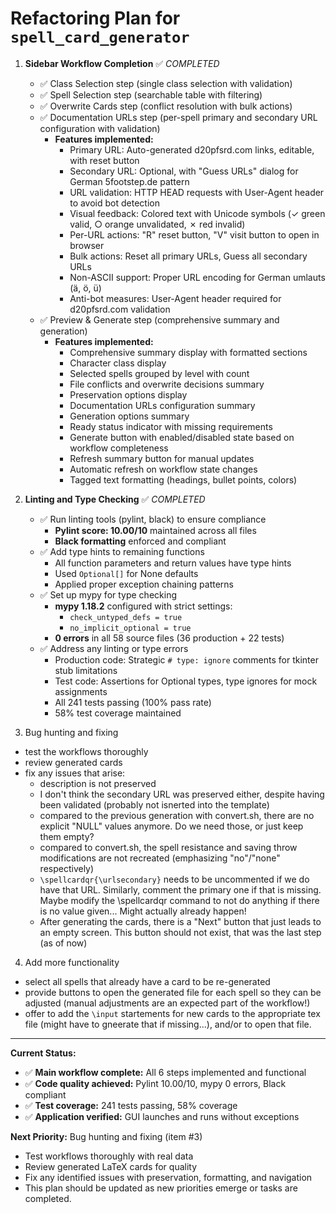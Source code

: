 # Refactoring Plan for `spell_card_generator`

1. **Sidebar Workflow Completion** ✅ *COMPLETED*
   - ✅ Class Selection step (single class selection with validation)
   - ✅ Spell Selection step (searchable table with filtering)
   - ✅ Overwrite Cards step (conflict resolution with bulk actions)
   - ✅ Documentation URLs step (per-spell primary and secondary URL configuration with validation)
     - **Features implemented:**
       - Primary URL: Auto-generated d20pfsrd.com links, editable, with reset button
       - Secondary URL: Optional, with "Guess URLs" dialog for German 5footstep.de pattern
       - URL validation: HTTP HEAD requests with User-Agent header to avoid bot detection
       - Visual feedback: Colored text with Unicode symbols (✓ green valid, ○ orange unvalidated, ✗ red invalid)
       - Per-URL actions: "R" reset button, "V" visit button to open in browser
       - Bulk actions: Reset all primary URLs, Guess all secondary URLs
       - Non-ASCII support: Proper URL encoding for German umlauts (ä, ö, ü)
       - Anti-bot measures: User-Agent header required for d20pfsrd.com validation
   - ✅ Preview & Generate step (comprehensive summary and generation)
     - **Features implemented:**
       - Comprehensive summary display with formatted sections
       - Character class display
       - Selected spells grouped by level with count
       - File conflicts and overwrite decisions summary
       - Preservation options display
       - Documentation URLs configuration summary
       - Generation options summary
       - Ready status indicator with missing requirements
       - Generate button with enabled/disabled state based on workflow completeness
       - Refresh summary button for manual updates
       - Automatic refresh on workflow state changes
       - Tagged text formatting (headings, bullet points, colors)

2. **Linting and Type Checking** ✅ *COMPLETED*
   - ✅ Run linting tools (pylint, black) to ensure compliance
     - **Pylint score: 10.00/10** maintained across all files
     - **Black formatting** enforced and compliant
   - ✅ Add type hints to remaining functions
     - All function parameters and return values have type hints
     - Used `Optional[]` for None defaults
     - Applied proper exception chaining patterns
   - ✅ Set up mypy for type checking
     - **mypy 1.18.2** configured with strict settings:
       - `check_untyped_defs = true`
       - `no_implicit_optional = true`
     - **0 errors** in all 58 source files (36 production + 22 tests)
   - ✅ Address any linting or type errors
     - Production code: Strategic `# type: ignore` comments for tkinter stub limitations
     - Test code: Assertions for Optional types, type ignores for mock assignments
     - All 241 tests passing (100% pass rate)
     - 58% test coverage maintained

3. Bug hunting and fixing
  - test the workflows thoroughly
  - review generated cards
  - fix any issues that arise:
    - description is not preserved
    - I don't think the secondary URL was preserved either, despite having been validated (probably not isnerted into the template)
    - compared to the previous generation with convert.sh, there are no explicit "NULL" values anymore. Do we need those, or just keep them empty?
    - compared to convert.sh, the spell resistance and saving throw modifications are not recreated (emphasizing "no"/"none" respectively)
    - `\spellcardqr{\urlsecondary}` needs to be uncommented if we do have that URL. Similarly, comment the primary one if that is missing. Maybe modify the \spellcardqr command to not do anything if there is no value given... Might actually already happen!
    - After generating the cards, there is a "Next" button that just leads to an empty screen. This button should not exist, that was the last step (as of now)

4. Add more functionality
  - select all spells that already have a card to be re-generated
  - provide buttons to open the generated file for each spell so they can be adjusted (manual adjustments are an expected part of the workflow!)
  - offer to add the `\input`  startements for new cards to the appropriate tex file (might have to gneerate that if missing...), and/or to open that file.

---

**Current Status:**
- ✅ **Main workflow complete:** All 6 steps implemented and functional
- ✅ **Code quality achieved:** Pylint 10.00/10, mypy 0 errors, Black compliant
- ✅ **Test coverage:** 241 tests passing, 58% coverage
- ✅ **Application verified:** GUI launches and runs without exceptions

**Next Priority:** Bug hunting and fixing (item #3)
- Test workflows thoroughly with real data
- Review generated LaTeX cards for quality
- Fix any identified issues with preservation, formatting, and navigation
- This plan should be updated as new priorities emerge or tasks are completed.
